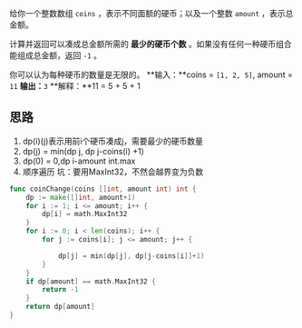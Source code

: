 给你一个整数数组 `coins` ，表示不同面额的硬币；以及一个整数 `amount` ，表示总金额。

计算并返回可以凑成总金额所需的 **最少的硬币个数** 。如果没有任何一种硬币组合能组成总金额，返回 `-1` 。

你可以认为每种硬币的数量是无限的。
**输入：**coins = `[1, 2, 5]`, amount = `11`
**输出：**`3` 
**解释：**11 = 5 + 5 + 1
## 思路
1. dp(i)(j)表示用前i个硬币凑成j，需要最少的硬币数量
2. dp(j) = min(dp j, dp j-coins(i)  +1)
3. dp(0) = 0,dp i-amount   int.max
4. 顺序遍历
坑：要用MaxInt32，不然会越界变为负数

```go
func coinChange(coins []int, amount int) int {
	dp := make([]int, amount+1)
	for i := 1; i <= amount; i++ {
		dp[i] = math.MaxInt32
	}
	for i := 0; i < len(coins); i++ {
		for j := coins[i]; j <= amount; j++ {

			dp[j] = min(dp[j], dp[j-coins[i]]+1)
		}
	}
	if dp[amount] == math.MaxInt32 {
		return -1
	}
	return dp[amount]
}
```
